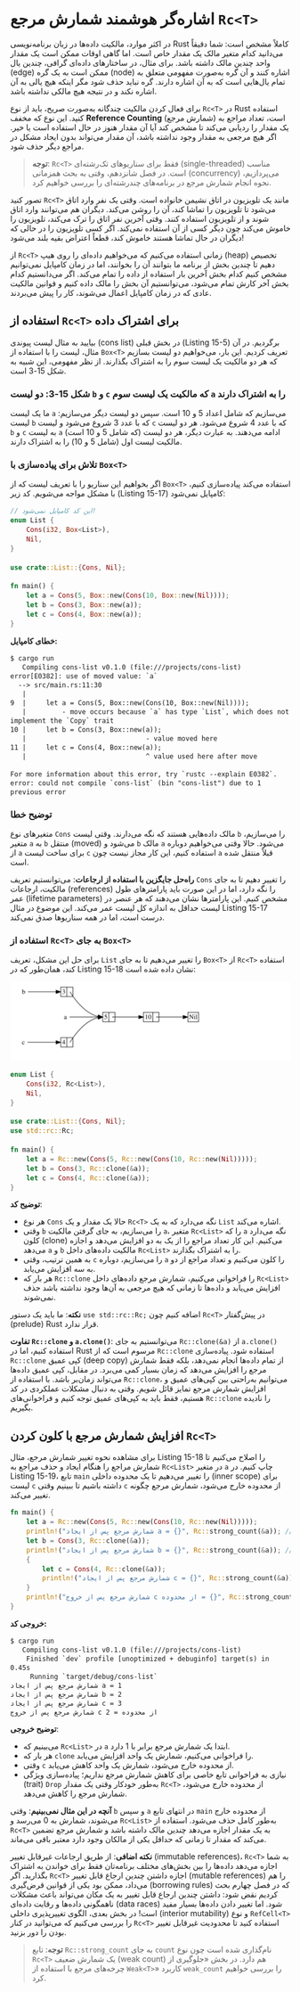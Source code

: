 
# اشاره‌گر هوشمند شمارش مرجع `Rc<T>`

در اکثر موارد، مالکیت داده‌ها در زبان برنامه‌نویسی Rust کاملاً مشخص است: شما دقیقاً می‌دانید کدام متغیر مالک یک مقدار خاص است. اما گاهی اوقات ممکن است یک مقدار واحد چندین مالک داشته باشد. برای مثال، در ساختارهای داده‌ای گرافی، چندین یال (edge) ممکن است به یک گره (node) اشاره کنند و آن گره به‌صورت مفهومی متعلق به تمام یال‌هایی است که به آن اشاره دارند. گره نباید حذف شود مگر اینکه هیچ یالی به آن اشاره نکند و در نتیجه هیچ مالکی نداشته باشد.

برای فعال کردن مالکیت چندگانه به‌صورت صریح، باید از نوع `Rc<T>` در Rust استفاده کنید. این نوع که مخفف **Reference Counting** (شمارش مرجع) است، تعداد مراجع به یک مقدار را ردیابی می‌کند تا مشخص کند آیا آن مقدار هنوز در حال استفاده است یا خیر. اگر هیچ مرجعی به مقدار وجود نداشته باشد، آن مقدار می‌تواند بدون ایجاد مشکل در مراجع دیگر حذف شود.

> **توجه**: `Rc<T>` فقط برای سناریوهای تک‌رشته‌ای (single-threaded) مناسب است. در فصل شانزدهم، وقتی به بحث همزمانی (concurrency) می‌پردازیم، نحوه انجام شمارش مرجع در برنامه‌های چندرشته‌ای را بررسی خواهیم کرد.

تصور کنید `Rc<T>` مانند یک تلویزیون در اتاق نشیمن خانواده است. وقتی یک نفر وارد اتاق می‌شود تا تلویزیون را تماشا کند، آن را روشن می‌کند. دیگران هم می‌توانند وارد اتاق شوند و از تلویزیون استفاده کنند. وقتی آخرین نفر اتاق را ترک می‌کند، تلویزیون را خاموش می‌کند چون دیگر کسی از آن استفاده نمی‌کند. اگر کسی تلویزیون را در حالی که دیگران در حال تماشا هستند خاموش کند، قطعاً اعتراض بقیه بلند می‌شود!

از `Rc<T>` زمانی استفاده می‌کنیم که می‌خواهیم داده‌ای را روی هیپ (heap) تخصیص دهیم تا چندین بخش از برنامه ما بتوانند آن را بخوانند، اما در زمان کامپایل نمی‌توانیم مشخص کنیم کدام بخش آخرین بار استفاده از داده را تمام می‌کند. اگر می‌دانستیم کدام بخش آخر کارش تمام می‌شود، می‌توانستیم آن بخش را مالک داده کنیم و قوانین مالکیت عادی که در زمان کامپایل اعمال می‌شوند، کار را پیش می‌بردند.

## استفاده از `Rc<T>` برای اشتراک داده

بیایید به مثال لیست پیوندی (cons list) در بخش قبلی (Listing 15-5) برگردیم. در آن مثال، لیست را با استفاده از `Box<T>` تعریف کردیم. این بار، می‌خواهیم دو لیست بسازیم که هر دو مالکیت یک لیست سوم را به اشتراک بگذارند. از نظر مفهومی، این شبیه به شکل 15-3 است.

### شکل 15-3: دو لیست `b` و `c` که مالکیت یک لیست سوم `a` را به اشتراک دارند

ما یک لیست `a` می‌سازیم که شامل اعداد 5 و 10 است. سپس دو لیست دیگر می‌سازیم: لیست `b` که با عدد 3 شروع می‌شود و لیست `c` که با عدد 4 شروع می‌شود. هر دو لیست `b` و `c` به لیست `a` (که شامل 5 و 10 است) ادامه می‌دهند. به عبارت دیگر، هر دو لیست مالکیت لیست اول (شامل 5 و 10) را به اشتراک دارند.

### تلاش برای پیاده‌سازی با `Box<T>`

اگر بخواهیم این سناریو را با تعریف لیست که از `Box<T>` استفاده می‌کند پیاده‌سازی کنیم، با مشکل مواجه می‌شویم. کد زیر (Listing 15-17) کامپایل نمی‌شود:

```rust
// این کد کامپایل نمی‌شود!
enum List {
    Cons(i32, Box<List>),
    Nil,
}

use crate::List::{Cons, Nil};

fn main() {
    let a = Cons(5, Box::new(Cons(10, Box::new(Nil))));
    let b = Cons(3, Box::new(a));
    let c = Cons(4, Box::new(a));
}
```

**خطای کامپایل:**

```
$ cargo run
   Compiling cons-list v0.1.0 (file:///projects/cons-list)
error[E0382]: use of moved value: `a`
  --> src/main.rs:11:30
   |
9  |     let a = Cons(5, Box::new(Cons(10, Box::new(Nil))));
   |         - move occurs because `a` has type `List`, which does not implement the `Copy` trait
10 |     let b = Cons(3, Box::new(a));
   |                              - value moved here
11 |     let c = Cons(4, Box::new(a));
   |                              ^ value used here after move

For more information about this error, try `rustc --explain E0382`.
error: could not compile `cons-list` (bin "cons-list") due to 1 previous error
```

### توضیح خطا

متغیرهای نوع `Cons` مالک داده‌هایی هستند که نگه می‌دارند. وقتی لیست `b` را می‌سازیم، متغیر `a` به `b` منتقل (moved) می‌شود و `b` مالک `a` می‌شود. حالا وقتی می‌خواهیم دوباره از `a` برای ساخت لیست `c` استفاده کنیم، این کار مجاز نیست چون `a` قبلاً منتقل شده است.

**راه‌حل جایگزین با استفاده از ارجاعات**: می‌توانستیم تعریف `Cons` را تغییر دهیم تا به جای مالکیت، ارجاعات (references) را نگه دارد، اما در این صورت باید پارامترهای طول عمر (lifetime parameters) مشخص کنیم. این پارامترها نشان می‌دهند که هر عنصر در لیست حداقل به اندازه کل لیست عمر می‌کند. این موضوع در مثال Listing 15-17 درست است، اما در همه سناریوها صدق نمی‌کند.

### استفاده از `Rc<T>` به جای `Box<T>`

برای حل این مشکل، تعریف `List` را تغییر می‌دهیم تا به جای `Box<T>` از `Rc<T>` استفاده کند، همان‌طور که در Listing 15-18 نشان داده شده است:

<img src="img/trpl15-03.svg">

```rust
enum List {
    Cons(i32, Rc<List>),
    Nil,
}

use crate::List::{Cons, Nil};
use std::rc::Rc;

fn main() {
    let a = Rc::new(Cons(5, Rc::new(Cons(10, Rc::new(Nil)))));
    let b = Cons(3, Rc::clone(&a));
    let c = Cons(4, Rc::clone(&a));
}
```

**توضیح کد**:
- هر نوع `Cons` حالا یک مقدار و یک `Rc<T>` نگه می‌دارد که به یک `List` اشاره می‌کند.
- وقتی `b` را می‌سازیم، به جای گرفتن مالکیت `a`، متغیر `Rc<List>` را که `a` نگه می‌دارد کلون (clone) می‌کنیم. این کار تعداد مراجع را از یک به دو افزایش می‌دهد و اجازه می‌دهد `a` و `b` مالکیت داده‌های داخل `Rc<List>` را به اشتراک بگذارند.
- به همین ترتیب، وقتی `c` را می‌سازیم، دوباره `a` را کلون می‌کنیم و تعداد مراجع از دو به سه افزایش می‌یابد.
- هر بار که `Rc::clone` را فراخوانی می‌کنیم، شمارش مرجع داده‌های داخل `Rc<List>` افزایش می‌یابد و داده‌ها تا زمانی که هیچ مرجعی به آن‌ها وجود نداشته باشد حذف نمی‌شوند.

**نکته**: ما باید یک دستور `use std::rc::Rc;` اضافه کنیم چون `Rc<T>` در پیش‌گفتار (prelude) Rust قرار ندارد.

**تفاوت `Rc::clone` و `a.clone()`**:
می‌توانستیم به جای `Rc::clone(&a)` از `a.clone()` استفاده کنیم، اما در Rust مرسوم است که از `Rc::clone` استفاده شود. پیاده‌سازی `Rc::clone` کپی عمیق (deep copy) از تمام داده‌ها انجام نمی‌دهد، بلکه فقط شمارش مرجع را افزایش می‌دهد که زمان بسیار کمی می‌برد. در مقابل، کپی عمیق داده‌ها می‌تواند زمان‌بر باشد. با استفاده از `Rc::clone`، می‌توانیم به‌راحتی بین کپی‌های عمیق و افزایش شمارش مرجع تمایز قائل شویم. وقتی به دنبال مشکلات عملکردی در کد هستیم، فقط باید به کپی‌های عمیق توجه کنیم و فراخوانی‌های `Rc::clone` را نادیده بگیریم.

## افزایش شمارش مرجع با کلون کردن `Rc<T>`

برای مشاهده نحوه تغییر شمارش مرجع، مثال Listing 15-18 را اصلاح می‌کنیم تا شمارش مراجع را هنگام ایجاد و حذف مراجع به `Rc<List>` در متغیر `a` چاپ کنیم. در Listing 15-19، تابع `main` را تغییر می‌دهیم تا یک محدوده داخلی (inner scope) برای لیست `c` داشته باشیم تا ببینیم وقتی `c` از محدوده خارج می‌شود، شمارش مرجع چگونه تغییر می‌کند.

```rust
fn main() {
    let a = Rc::new(Cons(5, Rc::new(Cons(10, Rc::new(Nil)))));
    println!("شمارش مرجع پس از ایجاد a = {}", Rc::strong_count(&a)); // count after creating a
    let b = Cons(3, Rc::clone(&a));
    println!("شمارش مرجع پس از ایجاد b = {}", Rc::strong_count(&a)); // count after creating b
    {
        let c = Cons(4, Rc::clone(&a));
        println!("شمارش مرجع پس از ایجاد c = {}", Rc::strong_count(&a)); // count after creating c
    }
    println!("شمارش مرجع پس از خروج c از محدوده = {}", Rc::strong_count(&a)); // count after c goes out of scope
}
```

**خروجی کد:**

```
$ cargo run
   Compiling cons-list v0.1.0 (file:///projects/cons-list)
    Finished `dev` profile [unoptimized + debuginfo] target(s) in 0.45s
     Running `target/debug/cons-list`
شمارش مرجع پس از ایجاد a = 1
شمارش مرجع پس از ایجاد b = 2
شمارش مرجع پس از ایجاد c = 3
شمارش مرجع پس از خروج c از محدوده = 2
```

**توضیح خروجی**:
- می‌بینیم که `Rc<List>` در `a` ابتدا یک شمارش مرجع برابر با 1 دارد.
- هر بار که `clone` را فراخوانی می‌کنیم، شمارش یک واحد افزایش می‌یابد.
- وقتی `c` از محدوده خارج می‌شود، شمارش یک واحد کاهش می‌یابد.
- نیازی به فراخوانی تابع خاصی برای کاهش شمارش مرجع نداریم؛ پیاده‌سازی ویژگی (trait) `Drop` به‌طور خودکار وقتی یک مقدار `Rc<T>` از محدوده خارج می‌شود، شمارش مرجع را کاهش می‌دهد.

**آنچه در این مثال نمی‌بینیم**:
وقتی `b` و سپس `a` در انتهای تابع `main` از محدوده خارج می‌شوند، شمارش به 0 می‌رسد و `Rc<List>` به‌طور کامل حذف می‌شود. استفاده از `Rc<T>` به یک مقدار اجازه می‌دهد چندین مالک داشته باشد و شمارش مرجع تضمین می‌کند که مقدار تا زمانی که حداقل یکی از مالکان وجود دارد معتبر باقی می‌ماند.

**نکته اضافی**: از طریق ارجاعات غیرقابل تغییر (immutable references)، `Rc<T>` به شما اجازه می‌دهد داده‌ها را بین بخش‌های مختلف برنامه‌تان فقط برای خواندن به اشتراک بگذارید. اگر `Rc<T>` اجازه داشتن چندین ارجاع قابل تغییر (mutable references) را هم می‌داد، ممکن بود یکی از قوانین قرض‌گیری (borrowing rules) که در فصل چهارم بحث کردیم نقض شود: داشتن چندین ارجاع قابل تغییر به یک مکان می‌تواند باعث مشکلات ناهمگونی داده‌ها و رقابت داده‌ای (data races) شود. اما تغییر دادن داده‌ها بسیار مفید است! در بخش بعدی، الگوی تغییرپذیری داخلی (interior mutability) و نوع `RefCell<T>` را بررسی می‌کنیم که می‌توانید در کنار `Rc<T>` استفاده کنید تا محدودیت غیرقابل تغییر بودن را دور بزنید.

> **توجه**: تابع `Rc::strong_count` به جای `count` نام‌گذاری شده است چون نوع `Rc<T>` یک شمارش ضعیف (weak count) هم دارد. در بخش «جلوگیری از چرخه‌های مرجع با استفاده از `Weak<T>`» کاربرد `weak_count` را بررسی خواهیم کرد.
